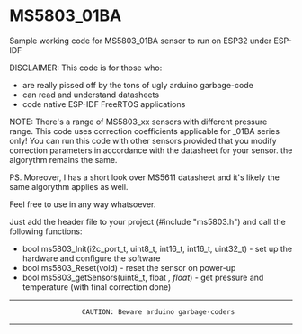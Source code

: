 # MS5803_01BA

Sample working code for MS5803_01BA sensor to run on ESP32 under ESP-IDF

DISCLAIMER: This code is for those who:
- are really pissed off by the tons of ugly arduino garbage-code
- can read and understand datasheets
- code native ESP-IDF FreeRTOS applications

NOTE: There's a range of MS5803_xx sensors with different pressure range. This code uses correction coefficients applicable for _01BA series only!
You can run this code with other sensors provided that you modify correction parameters in accordance with the datasheet for your sensor.
the algorythm remains the same.

PS. Moreover, I has a short look over MS5611 datasheet and it's likely the same algorythm applies as well.

Feel free to use in any way whatsoever. 

Just add the header file to your project (#include "ms5803.h") and call the following functions:

- bool ms5803_Init(i2c_port_t, uint8_t, int16_t, int16_t, uint32_t) - set up the hardware and configure the software
- bool ms5803_Reset(void) - reset the sensor on power-up
- bool ms5803_getSensors(uint8_t, float *, float*) - get pressure and temperature (with final correction done)


* * * * * * * * * * * * * * * * * * * * * * * * * * * * * * * * * * * * * * * * * *  
                      CAUTION: Beware arduino garbage-coders
* * * * * * * * * * * * * * * * * * * * * * * * * * * * * * * * * * * * * * * * * * 
